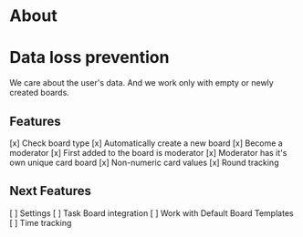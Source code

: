 # About

# Data loss prevention

We care about the user's data.
And we work only with empty or newly created boards.

## Features

[x] Check board type
[x] Automatically create a new board
[x] Become a moderator
[x] First added to the board is moderator
[x] Moderator has it's own unique card board
[x] Non-numeric card values
[x] Round tracking

## Next Features

[ ] Settings
[ ] Task Board integration
[ ] Work with Default Board Templates
[ ] Time tracking